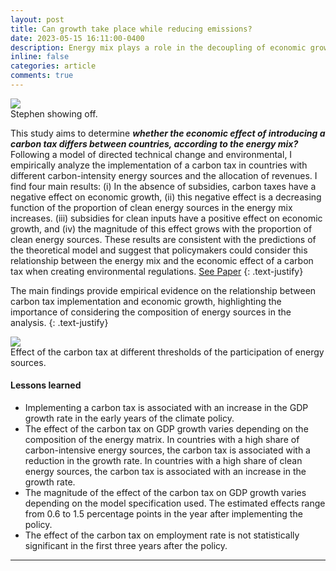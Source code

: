 ```yaml
---
layout: post
title: Can growth take place while reducing emissions?
date: 2023-05-15 16:11:00-0400
description: Energy mix plays a role in the decoupling of economic growth and CO2 emissions.
inline: false
categories: article
comments: true
---
```

<div class="img_row center">
    <img src="{{ site.baseurl }}/assets/img/7g7P.gif">
</div>
<div class="col three caption">
    Stephen showing off. 
</div>

This study aims to determine ***whether the economic effect of introducing a carbon tax differs between countries, according to the energy mix?*** Following a model of directed technical change and environmental, I empirically analyze the implementation of a carbon tax in countries with different carbon-intensity energy sources and the allocation of revenues. I find four main results: (i) In the absence of subsidies, carbon taxes have a negative effect on economic growth, (ii) this negative effect is a decreasing function of the proportion of clean energy sources in the energy mix increases. (iii) subsidies for clean inputs have a positive effect on economic growth, and (iv) the magnitude of this effect grows with the proportion of clean energy sources. These results are consistent with the predictions of the theoretical model and suggest that policymakers could consider this relationship between the energy mix and the economic effect of a carbon tax when creating environmental regulations. [See Paper](https://drive.google.com/file/d/1bNTOP0Q08lJpOr-MEamFc9shRYE6NCLn/view?usp=sharing)
{: .text-justify}

The main findings provide empirical evidence on the relationship between carbon tax implementation and economic growth, highlighting the importance of considering the composition of energy sources in the analysis.
{: .text-justify}

<div class="img_row center">
    <img src="{{ site.baseurl }}/assets/img/Resultado_umbrales_.png">
</div>
<div class="col three caption">
    Effect of the carbon tax at different thresholds of the participation of energy sources.
</div>





#### Lessons learned
<ul>
    <li>Implementing a carbon tax is associated with an increase in the GDP growth rate in the early years of the climate policy.</li>
    <li>The effect of the carbon tax on GDP growth varies depending on the composition of the energy matrix. In countries with a high share of carbon-intensive energy sources, the carbon tax is associated with a reduction in the growth rate. In countries with a high share of clean energy sources, the carbon tax is associated with an increase in the growth rate.</li>
    <li>The magnitude of the effect of the carbon tax on GDP growth varies depending on the model specification used. The estimated effects range from 0.6 to 1.5 percentage points in the year after implementing the policy.</li>
    <li>The effect of the carbon tax on employment rate is not statistically significant in the first three years after the policy.</li>
</ul>

***

